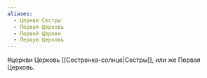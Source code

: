 ```yaml
---
aliases:
  - Церкви Сестры
  - Первая Церковь
  - Первой Церкви
  - Первую Церковь
---
```

#церкви 
Церковь [[Сестренка-солнце|Сестры]], или же Первая Церковь.
